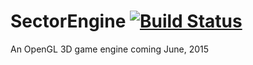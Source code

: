 # SectorEngine [![Build Status](https://magnum.travis-ci.com/siliconincorporated/SectorEngine.svg?token=gtsctyo6Xmch3stg71Ra&branch=Java)](https://magnum.travis-ci.com/siliconincorporated/SectorEngine)
An OpenGL 3D game engine coming June, 2015
